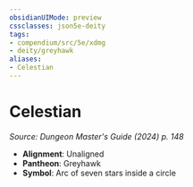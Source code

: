 ```yaml
---
obsidianUIMode: preview
cssclasses: json5e-deity
tags:
- compendium/src/5e/xdmg
- deity/greyhawk
aliases: 
- Celestian
---
```

# Celestian
*Source: Dungeon Master's Guide (2024) p. 148* 

- **Alignment**: Unaligned
- **Pantheon**: Greyhawk
- **Symbol**: Arc of seven stars inside a circle